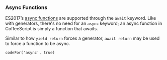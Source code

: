 ### Async Functions

ES2017’s [async functions](https://developer.mozilla.org/en-US/docs/Web/JavaScript/Reference/Statements/async_function) are supported through the `await` keyword. Like with generators, there's no need for an `async` keyword; an async function in CoffeeScript is simply a function that awaits.

Similar to how `yield return` forces a generator, `await return` may be used to force a function to be async.

```
codeFor('async', true)
```
